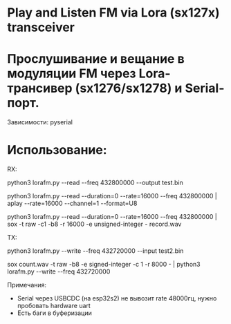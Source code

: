 # Play and Listen FM via Lora (sx127x) transceiver 

# Прослушивание и вещание в модуляции FM через Lora-трансивер (sx1276/sx1278) и Serial-порт.

Зависимости: pyserial

# Использование:

RX:

python3 lorafm.py --read --freq 432800000 --output test.bin

python3 lorafm.py --read --duration=0 --rate=16000 --freq 432800000 | aplay --rate=16000 --channel=1 --format=U8

python3 lorafm.py --read --duration=0 --rate=16000 --freq 432800000 | sox -t raw -c1 -b8 -r 16000 -e unsigned-integer - record.wav


TX:

python3 lorafm.py --write  --freq 432720000 --input test2.bin

sox count.wav -t raw -b8 -e signed-integer -c 1 -r 8000 - |  python3 lorafm.py --write  --freq 432720000 


Примечания:
- Serial через USBCDC (на esp32s2) не вывозит rate 48000гц, нужно пробовать hardware uart 
- Есть баги в буферизации 





